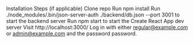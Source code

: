 
Installation Steps (if applicable)
Clone repo
Run npm install
Run ./node_modules/.bin/json-server-auth ./backend/db.json --port 3001 to start the backend server
Run npm start to start the Create React App dev server
Visit http://localhost:3000/
Log in with either regular@example.com or admin@example.com and the password password.
